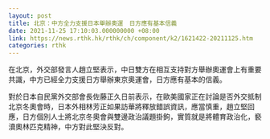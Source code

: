 ```yaml
---
layout: post
title: 北京：中方全力支援日本舉辦奧運　日方應有基本信義
date: 2021-11-25 17:10:03.000000000 +08:00
link: https://news.rthk.hk/rthk/ch/component/k2/1621422-20211125.htm
categories: rthk
---
```


在北京，外交部發言人趙立堅表示，中日雙方在相互支持對方舉辦奧運會上有重要共識，中方已經全力支援日方舉辦東京奧運會，日方應有基本的信義。

對於日本自民黨外交部會長佐藤正久日前表示，在歐美國家正在討論是否外交抵制北京冬奧會時，日本外相林芳正如果訪華將釋放錯誤資訊，應當慎重，趙立堅回應，日方個別人士將北京冬奧會與雙邊政治議題掛鉤，實質就是將體育政治化，褻瀆奧林匹克精神，中方對此堅決反對。
